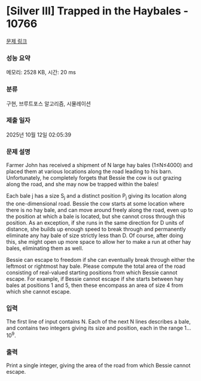 # [Silver III] Trapped in the Haybales - 10766 

[문제 링크](https://www.acmicpc.net/problem/10766) 

### 성능 요약

메모리: 2528 KB, 시간: 20 ms

### 분류

구현, 브루트포스 알고리즘, 시뮬레이션

### 제출 일자

2025년 10월 12일 02:05:39

### 문제 설명

<p>Farmer John has received a shipment of N large hay bales (1≤N≤4000) and placed them at various locations along the road leading to his barn. Unfortunately, he completely forgets that Bessie the cow is out grazing along the road, and she may now be trapped within the bales!</p>

<p>Each bale j has a size S<sub>j</sub> and a distinct position P<sub>j</sub> giving its location along the one-dimensional road. Bessie the cow starts at some location where there is no hay bale, and can move around freely along the road, even up to the position at which a bale is located, but she cannot cross through this position. As an exception, if she runs in the same direction for D units of distance, she builds up enough speed to break through and permanently eliminate any hay bale of size strictly less than D. Of course, after doing this, she might open up more space to allow her to make a run at other hay bales, eliminating them as well.</p>

<p>Bessie can escape to freedom if she can eventually break through either the leftmost or rightmost hay bale. Please compute the total area of the road consisting of real-valued starting positions from which Bessie cannot escape. For example, if Bessie cannot escape if she starts between hay bales at positions 1 and 5, then these encompass an area of size 4 from which she cannot escape.</p>

### 입력 

 <p>The first line of input contains N. Each of the next N lines describes a bale, and contains two integers giving its size and position, each in the range 1…10<sup>9</sup>.</p>

### 출력 

 <p>Print a single integer, giving the area of the road from which Bessie cannot escape.</p>

